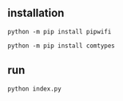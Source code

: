 ## installation
```
python -m pip install pipwifi

python -m pip install comtypes
```

## run
```
python index.py
```
